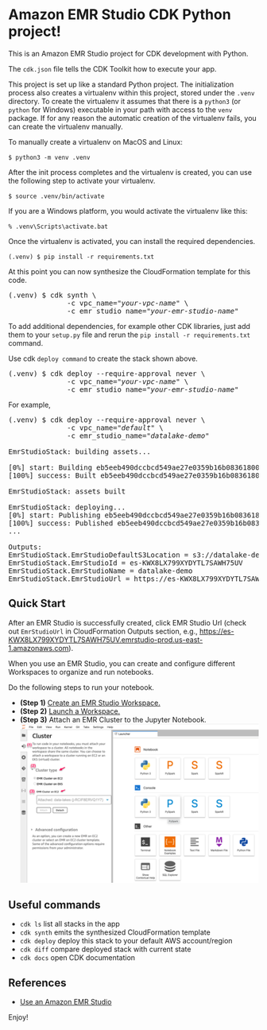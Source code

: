 
# Amazon EMR Studio CDK Python project!

This is an Amazon EMR Studio project for CDK development with Python.

The `cdk.json` file tells the CDK Toolkit how to execute your app.

This project is set up like a standard Python project.  The initialization
process also creates a virtualenv within this project, stored under the `.venv`
directory.  To create the virtualenv it assumes that there is a `python3`
(or `python` for Windows) executable in your path with access to the `venv`
package. If for any reason the automatic creation of the virtualenv fails,
you can create the virtualenv manually.

To manually create a virtualenv on MacOS and Linux:

```
$ python3 -m venv .venv
```

After the init process completes and the virtualenv is created, you can use the following
step to activate your virtualenv.

```
$ source .venv/bin/activate
```

If you are a Windows platform, you would activate the virtualenv like this:

```
% .venv\Scripts\activate.bat
```

Once the virtualenv is activated, you can install the required dependencies.

```
(.venv) $ pip install -r requirements.txt
```

At this point you can now synthesize the CloudFormation template for this code.

<pre>
(.venv) $ cdk synth \
              -c vpc_name="<i>your-vpc-name</i>" \
              -c emr_studio_name="<i>your-emr-studio-name</i>"
</pre>

To add additional dependencies, for example other CDK libraries, just add
them to your `setup.py` file and rerun the `pip install -r requirements.txt`
command.

Use cdk `deploy command` to create the stack shown above.

<pre>
(.venv) $ cdk deploy --require-approval never \
              -c vpc_name="<i>your-vpc-name</i>" \
              -c emr_studio_name="<i>your-emr-studio-name</i>"
</pre>

For example, 
<pre>
(.venv) $ cdk deploy --require-approval never \
              -c vpc_name="<i>default</i>" \
              -c emr_studio_name="<i>datalake-demo</i>"

EmrStudioStack: building assets...

[0%] start: Building eb5eeb490dccbcd549ae27e0359b16b08361800c8444cf3e4a1c969a0c9c84e2:819320734790-us-east-1
[100%] success: Built eb5eeb490dccbcd549ae27e0359b16b08361800c8444cf3e4a1c969a0c9c84e2:819320734790-us-east-1

EmrStudioStack: assets built

EmrStudioStack: deploying...
[0%] start: Publishing eb5eeb490dccbcd549ae27e0359b16b08361800c8444cf3e4a1c969a0c9c84e2:819320734790-us-east-1
[100%] success: Published eb5eeb490dccbcd549ae27e0359b16b08361800c8444cf3e4a1c969a0c9c84e2:819320734790-us-east-1
...

Outputs:
EmrStudioStack.EmrStudioDefaultS3Location = s3://datalake-demo-emr-studio-us-east-1-a4hzjvb
EmrStudioStack.EmrStudioId = es-KWX8LX799XYDYTL7SAWH75UV
EmrStudioStack.EmrStudioName = datalake-demo
EmrStudioStack.EmrStudioUrl = https://es-KWX8LX799XYDYTL7SAWH75UV.emrstudio-prod.us-east-1.amazonaws.com
</pre>

## Quick Start

After an EMR Studio is successfully created, click EMR Studio Url (check out `EmrStudioUrl` in CloudFormation Outputs section, e.g., https://es-KWX8LX799XYDYTL7SAWH75UV.emrstudio-prod.us-east-1.amazonaws.com).

When you use an EMR Studio, you can create and configure different Workspaces to organize and run notebooks.

Do the following steps to run your notebook.

- **(Step 1)** [Create an EMR Studio Workspace.](https://docs.aws.amazon.com/emr/latest/ManagementGuide/emr-studio-configure-workspace.html#emr-studio-create-workspace)
- **(Step 2)** [Launch a Workspace.](https://docs.aws.amazon.com/emr/latest/ManagementGuide/emr-studio-configure-workspace.html#emr-studio-use-workspace)
- **(Step 3)** Attach an EMR Cluster to the Jupyter Notebook.
![emr-studio-notebook-attacth-cluster](./emr-studio-notebook-attacth-cluster.png)

## Useful commands

 * `cdk ls`          list all stacks in the app
 * `cdk synth`       emits the synthesized CloudFormation template
 * `cdk deploy`      deploy this stack to your default AWS account/region
 * `cdk diff`        compare deployed stack with current state
 * `cdk docs`        open CDK documentation

## References

 * [Use an Amazon EMR Studio](https://docs.aws.amazon.com/emr/latest/ManagementGuide/use-an-emr-studio.html)

Enjoy!
